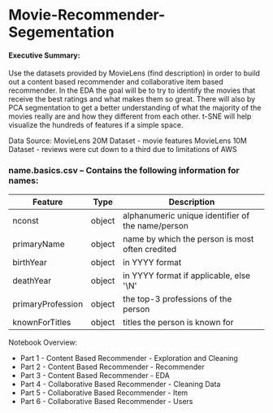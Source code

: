 # Movie-Recommender-Segementation
#### Executive Summary: 
Use the datasets provided by MovieLens (find description) in order to build out a content based recommender and collaborative item based recommender. In the EDA the goal will be to try to identify the movies that receive the best ratings and what makes them so great. There will also by PCA segmentation to get a better understanding of what the majority of the movies really are and how they different from each other. t-SNE will help visualize the hundreds of features if a simple space.

Data Source: 
MovieLens 20M Dataset - movie features
MovieLens 10M Dataset - reviews were cut down to a third due to limitations of AWS 

### name.basics.csv – Contains the following information for names:

|Feature|Type|Description|
|---|---|---|
|nconst|object|alphanumeric unique identifier of the name/person|
|primaryName|object|name by which the person is most often credited|
|birthYear|object|in YYYY format|
|deathYear|object|in YYYY format if applicable, else '\N'|
|primaryProfession|object|the top-3 professions of the person|
|knownForTitles|object|titles the person is known for|



Notebook Overview: 
- Part 1 - Content Based Recommender - Exploration and Cleaning
- Part 2 - Content Based Recommender - Recommender
- Part 3 - Content Based Recommender - EDA
- Part 4 - Collaborative Based Recommender - Cleaning Data 
- Part 5 - Collaborative Based Recommender - Item
- Part 6 - Collaborative Based Recommender - Users



